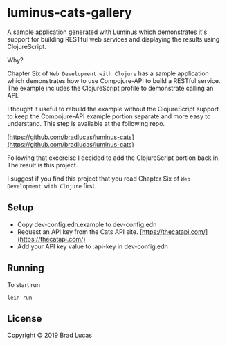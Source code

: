 # luminus-cats-gallery

A sample application generated with Luminus which demonstrates it's
support for building RESTful web services and displaying the
results using ClojureScript.

Why?

Chapter Six of `Web Development with Clojure` has a sample application
which demonstrates how to use Compojure-API to build a RESTful
service. The example includes the ClojureScript profile to demonstrate
calling an API.

I thought it useful to rebuild the example without the ClojureScript
support to keep the Compojure-API example portion separate and more
easy to understand. This step is available at the following repo.

[https://github.com/bradlucas/luminus-cats](https://github.com/bradlucas/luminus-cats)

Following that excercise I decided to add the ClojureScript portion
back in. The result is this project.

I suggest if you find this project that you read Chapter Six of `Web
Development with Clojure` first.

## Setup

- Copy dev-config.edn.example to dev-config.edn
- Request an API key from the Cats API site. [https://thecatapi.com/](https://thecatapi.com/)
- Add your API key value to :api-key in dev-config.edn

## Running

To start run

    lein run 

## License

Copyright © 2019 Brad Lucas

